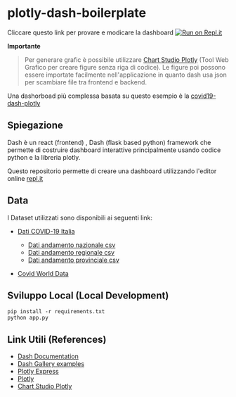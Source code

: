 # plotly-dash-boilerplate

Cliccare questo link per provare e modicare la dashboard 
[![Run on Repl.it](https://repl.it/badge/github/visiont3lab/plotly-dash-boilerplate)](https://repl.it/github/visiont3lab/plotly-dash-boilerplate)

**Importante** 
> Per generare grafic è possibile utilizzare [Chart Studio Plotly](https://plotly.com/chart-studio/) (Tool Web Grafico per creare figure senza riga di codice). Le figure poi possono essere importate facilmente nell'applicazione in quanto dash usa json per scambiare file tra frontend e backend.

Una dashorboad più complessa basata su questo esempio è la [covid19-dash-plotly](https://github.com/visiont3lab/covid19-dash-plotly)

## Spiegazione 
Dash  è un react (frontend) , Dash (flask based python) framework che permette di costruire dashboard interattive principalmente usando codice python e la libreria plotly.

Questo repositorio permette di creare una dashboard utilizzando l'editor online [repl.it](https://repl.it/)


## Data
I Dataset utilizzati sono disponibili ai seguenti link:

* [Dati COVID-19 Italia](https://github.com/pcm-dpc/COVID-19)
  * [Dati andamento nazionale csv](https://raw.githubusercontent.com/pcm-dpc/COVID-19/master/dati-andamento-nazionale/dpc-covid19-ita-andamento-nazionale.csv)
  * [Dati andamento regionale csv](https://raw.githubusercontent.com/pcm-dpc/COVID-19/master/dati-regioni/dpc-covid19-ita-regioni.csv)
  * [Dati andamento provinciale csv](https://raw.githubusercontent.com/pcm-dpc/COVID-19/master/dati-province/dpc-covid19-ita-province.csv)
  
* [Covid World Data](https://github.com/open-covid-19/data)


## Sviluppo Local (Local Development)

```
pip install -r requirements.txt
python app.py
```

## Link Utili (References)
* [Dash Documentation](https://dash.plotly.com/)
* [Dash Gallery examples](https://dash-gallery.plotly.host/Portal/)
* [Plotly Express](https://plotly.com/python/plotly-express/)
* [Plotly](https://plotly.com/python/)
* [Chart Studio Plotly](https://plotly.com/chart-studio/)
